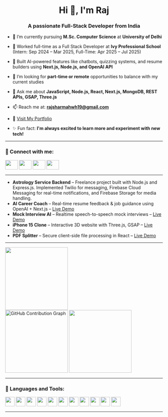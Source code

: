 <h1 align="center">Hi 👋, I'm Raj</h1>
<h3 align="center">A passionate Full-Stack Developer from India</h3>

- 🌟 I’m currently pursuing **M.Sc. Computer Science** at **University of Delhi**

- 💼 Worked full-time as a Full Stack Developer at **Ivy Professional School** (Intern: Sep 2024 – Mar 2025, Full-Time: Apr 2025 – Jul 2025)

- 🧠 Built AI-powered features like chatbots, quizzing systems, and resume builders using **Next.js, Node.js, and OpenAI API**

- 🤝 I’m looking for **part-time or remote** opportunities to balance with my current studies

- 🙋 Ask me about **JavaScript, Node.js, React, Next.js, MongoDB, REST APIs, GSAP, Three.js**

- 📫 Reach me at: **rajsharmahwh19@gmail.com**

- 📄 <a href="https://www.thefstack.com" target="_blank">Visit My Portfolio</a>

- ✨ Fun fact: **I'm always excited to learn more and experiment with new tech!**

---

<h3 align="left">👥 Connect with me:</h3>
<p align="left">
  <a href="https://linkedin.com/in/thefstack" target="_blank"><img src="https://raw.githubusercontent.com/rahuldkjain/github-profile-readme-generator/master/src/images/icons/Social/linked-in-alt.svg" height="30" width="40" /></a>
  <a href="https://instagram.com/thefstack" target="_blank"><img src="https://raw.githubusercontent.com/rahuldkjain/github-profile-readme-generator/master/src/images/icons/Social/instagram.svg" height="30" width="40" /></a>
  <a href="https://github.com/thefstack" target="_blank"><img src="https://cdn.jsdelivr.net/npm/simple-icons@v3/icons/github.svg" height="30" width="40" /></a>
  <a href="https://www.thefstack.com" target="_blank"><img src="https://img.icons8.com/ios/50/domain.png" height="30" width="40" /></a>
</p>

---

<ul>
  <li><b>Astrology Service Backend</b> – Freelance project built with Node.js and Express.js. Implemented Twilio for messaging, Firebase Cloud Messaging for real-time notifications, and Firebase Storage for media handling.</li>
  <li><b>AI Career Coach</b> – Real-time resume feedback & job guidance using OpenAI + Next.js – <a href="https://prepai.ivyproschool.com/ai/interview/ai-career-coach" target="_blank">Live Demo</a></li>
  <li><b>Mock Interview AI</b> – Realtime speech-to-speech mock interviews – <a href="https://prepai.ivyproschool.com/ai/interview/" target="_blank">Live Demo</a></li>
  <li><b>iPhone 15 Clone</b> – Interactive 3D website with Three.js, GSAP – <a href="https://iphone15.thefstack.com" target="_blank">Live Demo</a></li>
  <li><b>PDF Splitter</b> – Secure client-side file processing in React – <a href="https://pdf-splitter.thefstack.com/" target="_blank">Live Demo</a></li>
  </ul>

---

<img src="https://streak-stats.demolab.com?user=thefstack&theme=tokyonight&hide_border=false&date_format=M%20j%5B%2C%20Y%5D" height="200" />
  <br />
  <img src="https://raw.githubusercontent.com/thefstack/thefstack/main/assets/contributions-2025.png" alt="GitHub Contribution Graph" height="200" />
  <img src="https://github-readme-stats.vercel.app/api/top-langs/?username=thefstack&layout=compact&theme=tokyonight&hide_border=false" height="200" />

---

<h3 align="left">🔧 Languages and Tools:</h3>
<div align="left">
  <img src="https://cdn.jsdelivr.net/gh/devicons/devicon/icons/html5/html5-original.svg" height="30" />
  <img src="https://cdn.jsdelivr.net/gh/devicons/devicon/icons/css3/css3-original.svg" height="30" />
  <img src="https://cdn.jsdelivr.net/gh/devicons/devicon/icons/javascript/javascript-original.svg" height="30" />
  <img src="https://cdn.jsdelivr.net/gh/devicons/devicon/icons/react/react-original.svg" height="30" />
  <img src="https://cdn.jsdelivr.net/gh/devicons/devicon/icons/nextjs/nextjs-original.svg" height="30" />
  <img src="https://cdn.jsdelivr.net/gh/devicons/devicon/icons/nodejs/nodejs-original.svg" height="30" />
  <img src="https://cdn.jsdelivr.net/gh/devicons/devicon/icons/express/express-original.svg" height="30" />
  <img src="https://cdn.jsdelivr.net/gh/devicons/devicon/icons/mongodb/mongodb-original.svg" height="30" />
  <img src="https://cdn.jsdelivr.net/gh/devicons/devicon/icons/mysql/mysql-original.svg" height="30" />
  <img src="https://cdn.jsdelivr.net/gh/devicons/devicon/icons/cplusplus/cplusplus-original.svg" height="30" />
  <img src="https://cdn.jsdelivr.net/gh/devicons/devicon/icons/git/git-original.svg" height="30" />
</div>

---
